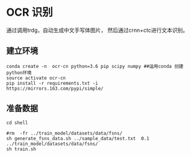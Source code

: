 #   OCR 识别


通过调用trdg，自动生成中文手写体图片， 然后通过crnn+ctc进行文本识别。


## 建立环境

```shell script
conda create -n  ocr-cn python=3.6 pip scipy numpy ##运用conda 创建python环境
source activate ocr-cn
pip install -r requirements.txt -i https://mirrors.163.com/pypi/simple/
```


## 准备数据

```shell script
cd shell

#rm  -fr ../train_model/datasets/data/fsns/
sh generate_fsns_data.sh ../sample_data/test.txt  0.1 ../train_model/datasets/data/fsns/
sh train.sh
```